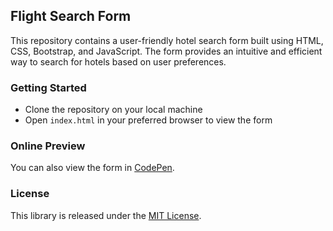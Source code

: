 ## Flight Search Form

This repository contains a user-friendly hotel search form built using HTML, CSS, Bootstrap, and JavaScript. The form provides an intuitive and efficient way to search for hotels based on user preferences.

### Getting Started

- Clone the repository on your local machine
- Open `index.html` in your preferred browser to view the form

### Online Preview

You can also view the form in [CodePen](https://codepen.io/amadeus4dev/pen/gOdOLKR).

### License

This library is released under the [MIT License](LICENSE).